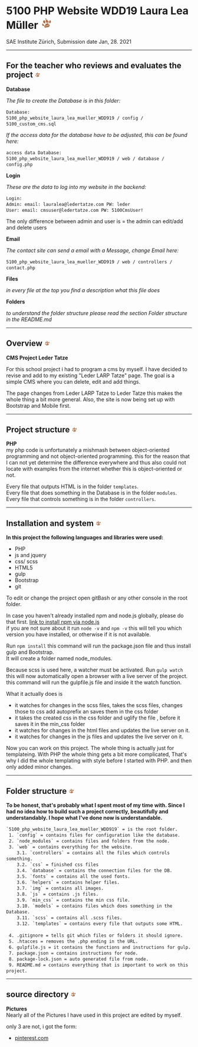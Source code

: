 # 5100 PHP Website WDD19 Laura Lea Müller ![paw](web/img/favicon/favicon-32x32.png)
SAE Institute Zürich, Submission date Jan, 28. 2021
***

## For the teacher who reviews and evaluates the project ![paw](web/img/favicon/favicon-16x16.png)
**Database**

_The file to create the Database is in this folder:_

    Database:
    5100_php_website_laura_lea_mueller_WDD919 / config / 5100_custom_cms.sql

_If the access data for the database have to be adjusted, this can be found here:_

    access data Database:
    5100_php_website_laura_lea_mueller_WDD919 / web / database / config.php

**Login**

_These are the data to log into my website in the backend:_

    Login:
    Admin: email: lauralea@ledertatze.com PW: leder
    User: email: cmsuser@ledertatze.com PW: 5100CmsUser!

The only difference between admin and user is = the admin can edit/add and delete users

**Email**

_The contact site can send a email with a Message, change Email here:_

    5100_php_website_laura_lea_mueller_WDD919 / web / controllers / contact.php

**Files**

_in every file at the top you find a description what this file does_

**Folders**

_to understand the folder structure please read the section Folder structure in the README.md_
***

## Overview ![paw](web/img/favicon/favicon-16x16.png)
**CMS Project Leder Tatze**

For this school project i had to program a cms by myself.
I have decided to revise and add to my existing "Leder LARP Tatze" page.
The goal is a simple CMS where you can delete, edit and add things.

The page changes from Leder LARP Tatze to Leder Tatze this makes the whole thing a bit more general. 
Also, the site is now being set up with Bootstrap and Mobile first.
***

## Project structure ![paw](web/img/favicon/favicon-16x16.png)  
**PHP**  
my php code is unfortunately a mishmash between object-oriented programming and not object-oriented programming. 
this for the reason that I can not yet determine the difference everywhere and thus also could not locate with examples 
from the internet whether this is object-oriented or not.

Every file that outputs HTML is in the folder `templates`.  
Every file that does something in the Database is in the folder `modules`.  
Every file that controls something is in the folder `controllers`.
***

## Installation and system ![paw](web/img/favicon/favicon-16x16.png)  
**In this project the following languages and libraries were used:**
 * PHP
 * js and jquery
 * css/ scss
 * HTML5
 * gulp
 * Bootstrap
 * git
 
To edit or change the project open gitBash or any other console in the root folder.

In case you haven't already installed npm and node.js globally, please do that first. [link to install npm via node.js ](https://www.npmjs.com/get-npm)  
   if you are not sure about it run `node -v` and `npm -v` this will tell you which version you have installed, or otherwise if it is not available.

Run `npm install` this command will run the package.json file and thus install gulp and Bootstrap.  
It will create a folder named node_modules.

Because scss is used here, a watcher must be activated. Run `gulp watch`  
 this will now automatically open a browser with a live server of the project.
this command will run the gulpfile.js file and inside it the watch function.

What it actually does is
* it watches for changes in the scss files, takes the scss files, changes those to css add autoprefix an saves them in the css folder
* it takes the created css in the css folder and uglify the file , before it saves it in the min_css folder
* it watches for changes in the html files and updates the live server on it.
* it watches for changes in the js files and updates the live server on it.

Now you can work on this project.
The whole thing is actually just for templateing.
With PHP the whole thing gets a bit more complicated, That's why I did the whole templating with style before I started with PHP. and then only added minor changes.
***

## Folder structure ![paw](web/img/favicon/favicon-16x16.png)
**To be honest, that's probably what I spent most of my time with.
  Since I had no idea how to build such a project correctly, beautifully and understandably.
  I hope what I've done now is understandable.**  

    `5100_php_website_laura_lea_mueller_WDD919` = is the root folder.
     1. `config` = contains files for configuration like the database.
     2. `node_modules` = contains files and folders from the node.
     3. `web` = contains everything for the website.
        3.1. `controllers` = contains all the files which controls something.
        3.2. `css` = finished css files
        3.4. `database` = contains the connection files for the DB.
        3.5. `fonts` = contains all the used fonts.
        3.6. `helpers` = contains helper files.
        3.7. `img` = contains all images.
        3.8. `js` = contains .js files.
        3.9. `min_css` = contains the min css file.
        3.10. `models` = contains files which does something in the Database.
        3.11. `scss` = contains all .scss files.
        3.12. `templates` = contains every file that outputs some HTML.
     
     4. .gitignore = tells git which files or folders it should ignore.
     5. .htacces = removes the .php ending in the URL.
     6. gulpfile.js = it contains the functions and instructions for gulp.
     7. package.json = contains instructions for node.
     8. package-lock.json = auto generated file from node.
     9. README.md = contains everything that is important to work on this project.
 
***

## source directory ![paw](web/img/favicon/favicon-16x16.png)
**Pictures**  
Nearly all of the Pictures I have used in this project are edited by myself.

only 3 are not, i got the form:
* [pinterest.com](https://www.pinterest.de/pin/535295105706622703/) 

